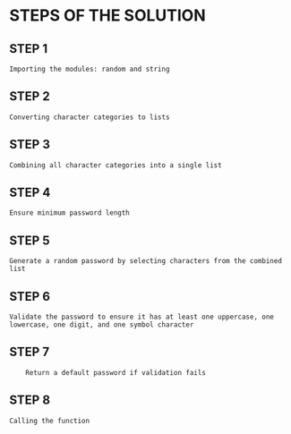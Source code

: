 # STEPS OF THE SOLUTION

## STEP 1
    Importing the modules: random and string
## STEP 2
    Converting character categories to lists
## STEP 3
    Combining all character categories into a single list
## STEP 4
    Ensure minimum password length
## STEP 5
    Generate a random password by selecting characters from the combined list
## STEP 6
    Validate the password to ensure it has at least one uppercase, one lowercase, one digit, and one symbol character
## STEP 7
        Return a default password if validation fails
## STEP 8
    Calling the function